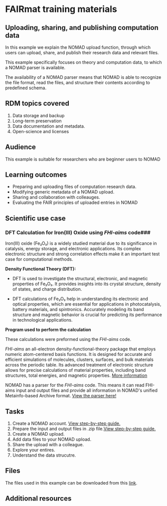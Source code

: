 # FAIRmat training materials 

## Uploading, sharing, and publishing computation data ##
In this example we explain the NOMAD upload function, through which users can upload, share, and publish their research data and relevant files. 

This example specifically focuses on theory and computation data, to which a NOMAD parser is available.

The availability of a NOMAD parser means that NOMAD is able to recognize the file format, read the files, and structure their contents according to predefined schema. 


## RDM topics covered ##
1. Data storage and backup
2. Long-term preservation
2. Data documentation and metadata.
4. Open-science and licenses

## Audience ##
This example is suitable for researchers who are beginner users to NOMAD

## Learning outcomes ##
- Preparing and uploading files of computation research data.
- Modifying generic metadata of a NOMAD upload.
- Sharing and collaboration with colleauges.
- Evaluating the FAIR principles of uploaded entries in NOMAD

## Scientific use case ##
### DFT Calculation for Iron(III) Oxide using *FHI-aims* code###

Iron(III) oxide (Fe₂O₃) is a widely studied material due to its significance in catalysis, energy storage, and electronic applications. Its complex electronic structure and strong correlation effects make it an important test case for computational methods.

**Density Functional Theory (DFT):**

 - DFT is used to investigate the structural, electronic, and magnetic properties of Fe₂O₃. It provides insights into its crystal structure, density of states, and charge distribution.

 - DFT calculations of Fe₂O₃ help in understanding its electronic and optical properties, which are essential for applications in photocatalysis, battery materials, and spintronics. Accurately modeling its band structure and magnetic behavior is crucial for predicting its performance in technological applications.

**Program used to perform the calculation**

These calculations were preformed using the *FHI-aims* code. 

*FHI-aims* an all-electron density-functional-theory package that employs numeric atom-centered basis functions. It is designed for accurate and efficient simulations of molecules, clusters, surfaces, and bulk materials across the periodic table. Its advanced treatment of electronic structure allows for precise calculations of material properties, including band structures, total energies, and magnetic properties. [More information](https://fhi-aims.org/)

NOMAD has a parser for the *FHI-aims* code. This means it can read FHI-aims input and output files and provide all information in NOMAD's unified Metainfo-based Archive format.
[View the parser here!](https://github.com/nomad-coe/electronic-parsers/tree/develop/electronicparsers/fhiaims)

## Tasks ##
1. Create a NOMAD account. [View step-by-step guide.](step-by-step-guides/CreateaNOMADaccount.pdf)
2. Prepare the input and output files in .zip file.[View step-by-step guide.](step-by-step-guides/prepare_files_exciting.md)
3. Create a NOMAD upload. 
4. Add data files to your NOMAD upload. 
4. Share the upload with a colleague.
5. Explore your entires.
6. Understand the data strucutre.

## Files ##
The files used in this example can be downloaded from this [link](files/FHI-aims.zip).

## Additional resources ##

